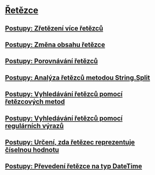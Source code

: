 # [Řetězce](index.md)
## [Postupy: Zřetězení více řetězců](how-to-concatenate-multiple-strings.md)
## [Postupy: Změna obsahu řetězce](how-to-modify-string-contents.md)
## [Postupy: Porovnávání řetězců](how-to-compare-strings.md)
## [Postupy: Analýza řetězců metodou String.Split](how-to-parse-strings-using-string-split.md)
## [Postupy: Vyhledávání řetězců pomocí řetězcových metod](how-to-search-strings-using-string-methods.md)
## [Postupy: Vyhledávání řetězců pomocí regulárních výrazů](how-to-search-strings-using-regular-expressions.md)
## [Postupy: Určení, zda řetězec reprezentuje číselnou hodnotu](how-to-determine-whether-a-string-represents-a-numeric-value.md)
## [Postupy: Převedení řetězce na typ DateTime](how-to-convert-a-string-to-a-datetime.md)
